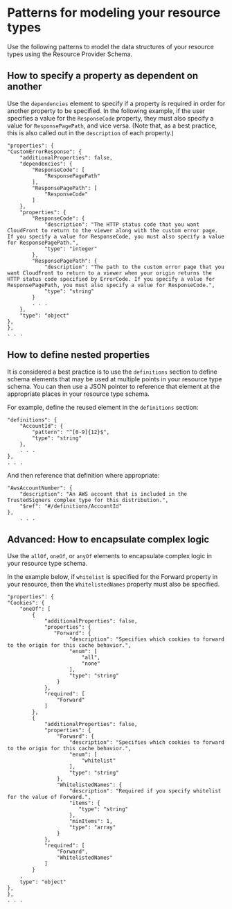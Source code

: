 # Patterns for modeling your resource types<a name="resource-type-howtos"></a>

Use the following patterns to model the data structures of your resource types using the Resource Provider Schema\.

## How to specify a property as dependent on another<a name="resource-type-howto-dependencies"></a>

Use the `dependencies` element to specify if a property is required in order for another property to be specified\. In the following example, if the user specifies a value for the `ResponseCode` property, they must also specify a value for `ResponsePagePath`, and vice versa\. \(Note that, as a best practice, this is also called out in the `description` of each property\.\)

```
"properties": {
"CustomErrorResponse": {
    "additionalProperties": false,
    "dependencies": {
        "ResponseCode": [
            "ResponsePagePath"
        ],
        "ResponsePagePath": [
            "ResponseCode"
        ]
    },
    "properties": {
        "ResponseCode": {
            "description": "The HTTP status code that you want CloudFront to return to the viewer along with the custom error page. If you specify a value for ResponseCode, you must also specify a value for ResponsePagePath.",
            "type": "integer"
        },
        "ResponsePagePath": {
            "description": "The path to the custom error page that you want CloudFront to return to a viewer when your origin returns the HTTP status code specified by ErrorCode. If you specify a value for ResponsePagePath, you must also specify a value for ResponseCode.",
            "type": "string"
        }
        . . . 
    },
    "type": "object" 
},
},
. . .
```

## How to define nested properties<a name="resource-type-howto-nested-properties"></a>

It is considered a best practice is to use the `definitions` section to define schema elements that may be used at multiple points in your resource type schema\. You can then use a JSON pointer to reference that element at the appropriate places in your resource type schema\.

For example, define the reused element in the `definitions` section:

```
"definitions": {
    "AccountId": {
        "pattern": "^[0-9]{12}$",
        "type": "string"
    },
    . . . 
},
. . .
```

And then reference that definition where appropriate:

```
"AwsAccountNumber": {
    "description": "An AWS account that is included in the TrustedSigners complex type for this distribution.",
    "$ref": "#/definitions/AccountId"
},
    . . .
```

## Advanced: How to encapsulate complex logic<a name="resource-type-howto-logic"></a>

Use the `allOf`, `oneOf`, or `anyOf` elements to encapsulate complex logic in your resource type schema\.

In the example below, if `whitelist` is specified for the Forward property in your resource, then the `WhitelistedNames` property must also be specified\.

```
"properties": {
"Cookies": {
    "oneOf": [
        {
            "additionalProperties": false,
            "properties": {
               "Forward": {
                    "description": "Specifies which cookies to forward to the origin for this cache behavior.",
                    "enum": [
                        "all",
                        "none"
                    ],
                    "type": "string"
                }
            },
            "required": [
                "Forward"
            ]
        },
        {
            "additionalProperties": false,
            "properties": {
                "Forward": {
                    "description": "Specifies which cookies to forward to the origin for this cache behavior.",
                    "enum": [
                        "whitelist"
                    ],
                    "type": "string"
                },
                "WhitelistedNames": {
                    "description": "Required if you specify whitelist for the value of Forward.",
                    "items": {
                       "type": "string"
                    },
                    "minItems": 1,
                    "type": "array"
                }
            },
            "required": [
                "Forward",
                "WhitelistedNames"
            ]
        }
    ,
    type": "object"
},
},
. . .
```
